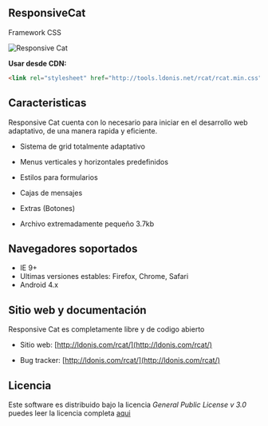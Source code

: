 ResponsiveCat
-----

Framework CSS

![Responsive Cat](http:http://tools.ldonis.net/rcat/rcat.png)

**Usar desde CDN:**

```html
<link rel="stylesheet" href="http://tools.ldonis.net/rcat/rcat.min.css">
```

Caracteristicas
---------------

Responsive Cat cuenta con lo necesario para iniciar en el desarrollo web adaptativo, de una manera rapida y eficiente.

* Sistema de grid totalmente adaptativo

* Menus verticales y horizontales predefinidos

* Estilos para formularios

* Cajas de mensajes

* Extras (Botones)

* Archivo extremadamente pequeño 3.7kb


Navegadores soportados
----------------------

* IE 9+
* Ultimas versiones estables: Firefox, Chrome, Safari 
* Android 4.x
 

Sitio web y documentación
----------------

Responsive Cat es completamente libre y de codigo abierto

* Sitio web: [http://ldonis.com/rcat/](http://ldonis.com/rcat/)

* Bug tracker: [http://ldonis.com/rcat/](http://ldonis.com/rcat/)
 

Licencia
----------------

Este software es distribuido bajo la licencia *General Public License v 3.0* puedes leer la licencia completa [aqui](LISENCE)
